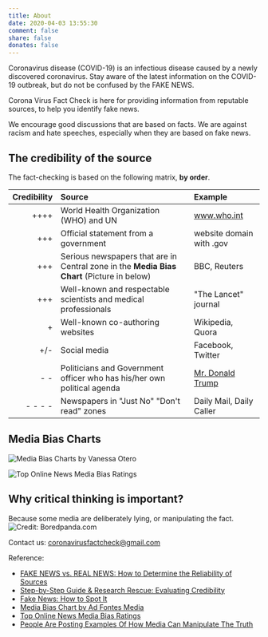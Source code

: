```yaml
---
title: About
date: 2020-04-03 13:55:30
comment: false
share: false
donates: false
---
```

Coronavirus disease (COVID-19) is an infectious disease caused by a newly discovered coronavirus. Stay aware of the latest information on the COVID-19 outbreak, but do not be confused by the FAKE NEWS. 

Corona Virus Fact Check is here for providing information from reputable sources, to help you identify fake news. 

We encourage good discussions that are based on facts. 
We are against racism and hate speeches, especially when they are based on fake news. 
 
## The credibility of the source
The fact-checking is based on the following matrix, **by order**.

|Credibility|Source|Example|
|----------:|:-------------|:------|
|++++|World Health Organization (WHO) and UN|www.who.int|
|+++|Official statement from a government |website domain with .gov|
|+++|Serious newspapers that are in Central zone in the **Media Bias Chart** (Picture in below)|BBC, Reuters|
|+++|Well-known and respectable scientists and medical professionals|"The Lancet" journal|
|+|Well-known co-authoring websites|Wikipedia, Quora|
|+/-|Social media|Facebook, Twitter|
|- -|Politicians and Government officer who has his/her own political agenda|[Mr. Donald Trump](https://twitter.com/realDonaldTrump)|
|- - - -|Newspapers in "Just No" "Don't read" zones|Daily Mail, Daily Caller|

## Media Bias Charts
![Media Bias Charts by Vanessa Otero](/about/index/News_quality.png "credit: Vanessa Otero")


![Top Online News Media Bias Ratings](/about/index/AllSidesMediaBiasChart_Version1.1_11.18.19.jpg "credit: allsides.com")

## Why critical thinking is important?
Because some media are deliberately lying, or manipulating the fact.
![Credit: Boredpanda.com](/about/index/examples-media-truth-manipulation-1.jpg "credit: allsides.com")

Contact us: coronavirusfactcheck@gmail.com

Reference: 
- [FAKE NEWS vs. REAL NEWS: How to Determine the Reliability of Sources](https://library.piercecollege.edu/c.php?g=598055&p=4140227)
- [Step-by-Step Guide & Research Rescue: Evaluating Credibility](https://guides.lib.byu.edu/c.php?g=216340&p=1428399)
- [Fake News: How to Spot It](https://www.prattlibrary.org/research/tools/index.aspx?cat=90&id=4735)
- [Media Bias Chart by Ad Fontes Media](https://www.adfontesmedia.com/?v=402f03a963ba)
- [Top Online News Media Bias Ratings](https://www.allsides.com/media-bias/media-bias-chart)
- [People Are Posting Examples Of How Media Can Manipulate The Truth](https://www.boredpanda.com/examples-media-truth-manipulation/?utm_source=google&utm_medium=organic&utm_campaign=organic)